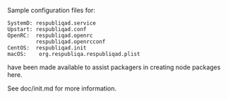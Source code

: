 Sample configuration files for:
```
SystemD: respubliqad.service
Upstart: respubliqad.conf
OpenRC:  respubliqad.openrc
         respubliqad.openrcconf
CentOS:  respubliqad.init
macOS:    org.respubliqa.respubliqad.plist
```
have been made available to assist packagers in creating node packages here.

See doc/init.md for more information.
